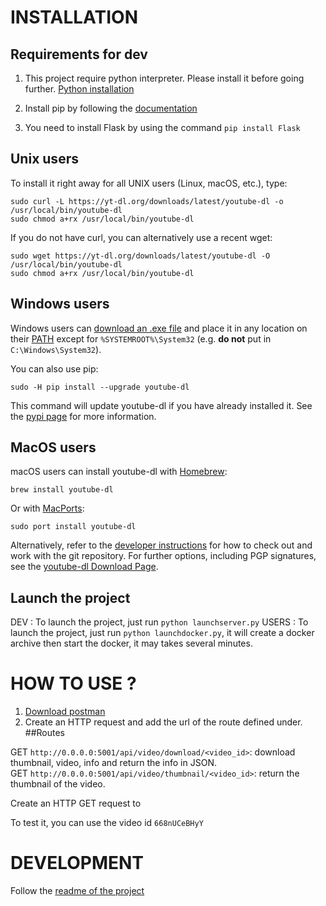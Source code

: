 # INSTALLATION

## Requirements for dev

1. This project require python interpreter. Please install it before going further. [Python installation](https://www.python.org/downloads/)

2. Install pip by following the [documentation](https://pip.pypa.io/en/stable/installation/) 

3. You need to install Flask by using the command `pip install Flask`

## Unix users
To install it right away for all UNIX users (Linux, macOS, etc.), type:

    sudo curl -L https://yt-dl.org/downloads/latest/youtube-dl -o /usr/local/bin/youtube-dl
    sudo chmod a+rx /usr/local/bin/youtube-dl

If you do not have curl, you can alternatively use a recent wget:

    sudo wget https://yt-dl.org/downloads/latest/youtube-dl -O /usr/local/bin/youtube-dl
    sudo chmod a+rx /usr/local/bin/youtube-dl


## Windows users
Windows users can [download an .exe file](https://yt-dl.org/latest/youtube-dl.exe) and place it in any location on their [PATH](https://en.wikipedia.org/wiki/PATH_%28variable%29) except for `%SYSTEMROOT%\System32` (e.g. **do not** put in `C:\Windows\System32`).

You can also use pip:

    sudo -H pip install --upgrade youtube-dl
    
This command will update youtube-dl if you have already installed it. See the [pypi page](https://pypi.python.org/pypi/youtube_dl) for more information.

## MacOS users

macOS users can install youtube-dl with [Homebrew](https://brew.sh/):

    brew install youtube-dl

Or with [MacPorts](https://www.macports.org/):

    sudo port install youtube-dl

Alternatively, refer to the [developer instructions](#developer-instructions) for how to check out and work with the git repository. For further options, including PGP signatures, see the [youtube-dl Download Page](https://ytdl-org.github.io/youtube-dl/download.html).

## Launch the project

DEV : To launch the project, just run `python launchserver.py`
USERS : To launch the project, just run `python launchdocker.py`, it will create a docker archive then start the docker, it may takes several minutes.

# HOW TO USE ?
1. [Download postman](https://www.postman.com/downloads/)
2. Create an HTTP request and add the url of the route defined under.
##Routes

GET `http://0.0.0.0:5001/api/video/download/<video_id>`: download thumbnail, video, info and return the info in JSON.<br/>
GET `http://0.0.0.0:5001/api/video/thumbnail/<video_id>`: return the thumbnail of the video.<br/>

Create an HTTP GET request to 

To test it, you can use the video id `668nUCeBHyY`

# DEVELOPMENT

Follow the [readme of the project](https://github.com/ytdl-org/youtube-dl)
